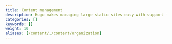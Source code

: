 ```yaml
---
title: Content management
description: Hugo makes managing large static sites easy with support for archetypes, content types, menus, cross references, summaries, and more.
categories: []
keywords: []
weight: 10
aliases: [/content/,/content/organization]
---
```

